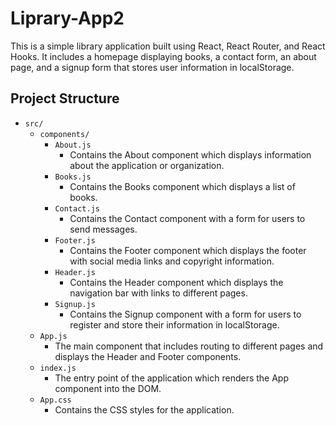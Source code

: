 # Liprary-App2


This is a simple library application built using React, React Router, and React Hooks. It includes a homepage displaying books, a contact form, an about page, and a signup form that stores user information in localStorage.

## Project Structure

- `src/`
  - `components/`
    - `About.js`
      - Contains the About component which displays information about the application or organization.
    - `Books.js`
      - Contains the Books component which displays a list of books.
    - `Contact.js`
      - Contains the Contact component with a form for users to send messages.
    - `Footer.js`
      - Contains the Footer component which displays the footer with social media links and copyright information.
    - `Header.js`
      - Contains the Header component which displays the navigation bar with links to different pages.
    - `Signup.js`
      - Contains the Signup component with a form for users to register and store their information in localStorage.
  - `App.js`
    - The main component that includes routing to different pages and displays the Header and Footer components.
  - `index.js`
    - The entry point of the application which renders the App component into the DOM.
  - `App.css`
    - Contains the CSS styles for the application.